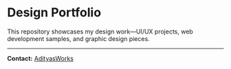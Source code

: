 # Design Portfolio

This repository showcases my design work—UI/UX projects, web development samples, and graphic design pieces.





---

**Contact:** [AdityasWorks](https://github.com/AdityasWorks)  
